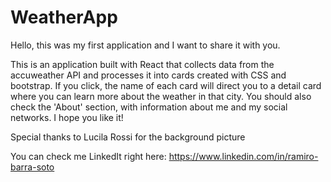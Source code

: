 # WeatherApp

Hello, this was my first application and I want to share it with you.

This is an application built with React that collects data from the accuweather API and processes it into cards created with CSS and bootstrap. If you click, the name of each card will direct you to a detail card where you can learn more about the weather in that city. You should also check the 'About' section, with information about me and my social networks. I hope you like it!

Special thanks to Lucila Rossi for the background picture

You can check me LinkedIt right here:
https://www.linkedin.com/in/ramiro-barra-soto

